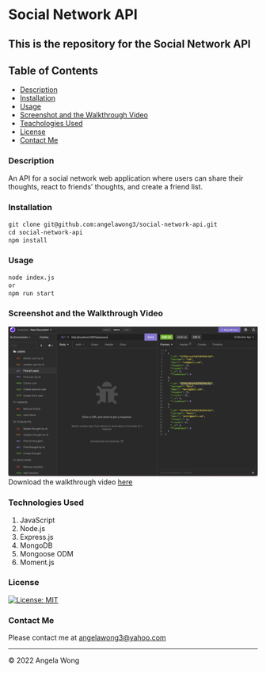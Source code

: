 # Social Network API

## This is the repository for the Social Network API

## Table of Contents

- [Description](#description)
- [Installation](#installation)
- [Usage](#usage)
- [Screenshot and the Walkthrough Video](#screenshot-and-the-walkthrough-video)
- [Teachologies Used](#technologies-used)
- [License](#license)
- [Contact Me](#contact-me)

### Description

An API for a social network web application where users can share their thoughts, react to friends’ thoughts, and create a friend list.

### Installation

```
git clone git@github.com:angelawong3/social-network-api.git
cd social-network-api
npm install
```

### Usage

```
node index.js
or
npm run start
```

### Screenshot and the Walkthrough Video

![screenshot](./assets/img/CLI.png)
<br />
Download the walkthrough video [here]()

### Technologies Used

1. JavaScript
2. Node.js
3. Express.js
4. MongoDB
5. Mongoose ODM
6. Moment.js

### License

[![License: MIT](https://img.shields.io/badge/license-MIT-green)](https://opensource.org/licenses/MIT)

### Contact Me

Please contact me at angelawong3@yahoo.com

---

© 2022 Angela Wong
